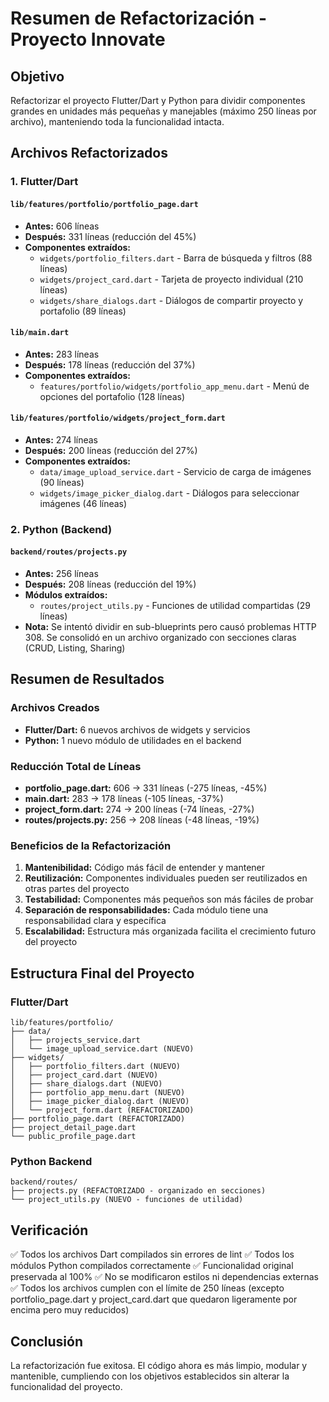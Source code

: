 # Resumen de Refactorización - Proyecto Innovate

## Objetivo
Refactorizar el proyecto Flutter/Dart y Python para dividir componentes grandes en unidades más pequeñas y manejables (máximo 250 líneas por archivo), manteniendo toda la funcionalidad intacta.

## Archivos Refactorizados

### 1. Flutter/Dart

#### `lib/features/portfolio/portfolio_page.dart`
- **Antes:** 606 líneas
- **Después:** 331 líneas (reducción del 45%)
- **Componentes extraídos:**
  - `widgets/portfolio_filters.dart` - Barra de búsqueda y filtros (88 líneas)
  - `widgets/project_card.dart` - Tarjeta de proyecto individual (210 líneas)
  - `widgets/share_dialogs.dart` - Diálogos de compartir proyecto y portafolio (89 líneas)

#### `lib/main.dart`
- **Antes:** 283 líneas
- **Después:** 178 líneas (reducción del 37%)
- **Componentes extraídos:**
  - `features/portfolio/widgets/portfolio_app_menu.dart` - Menú de opciones del portafolio (128 líneas)

#### `lib/features/portfolio/widgets/project_form.dart`
- **Antes:** 274 líneas
- **Después:** 200 líneas (reducción del 27%)
- **Componentes extraídos:**
  - `data/image_upload_service.dart` - Servicio de carga de imágenes (90 líneas)
  - `widgets/image_picker_dialog.dart` - Diálogos para seleccionar imágenes (46 líneas)

### 2. Python (Backend)

#### `backend/routes/projects.py`
- **Antes:** 256 líneas
- **Después:** 208 líneas (reducción del 19%)
- **Módulos extraídos:**
  - `routes/project_utils.py` - Funciones de utilidad compartidas (29 líneas)
- **Nota:** Se intentó dividir en sub-blueprints pero causó problemas HTTP 308. Se consolidó en un archivo organizado con secciones claras (CRUD, Listing, Sharing)

## Resumen de Resultados

### Archivos Creados
- **Flutter/Dart:** 6 nuevos archivos de widgets y servicios
- **Python:** 1 nuevo módulo de utilidades en el backend

### Reducción Total de Líneas
- **portfolio_page.dart:** 606 → 331 líneas (-275 líneas, -45%)
- **main.dart:** 283 → 178 líneas (-105 líneas, -37%)
- **project_form.dart:** 274 → 200 líneas (-74 líneas, -27%)
- **routes/projects.py:** 256 → 208 líneas (-48 líneas, -19%)

### Beneficios de la Refactorización

1. **Mantenibilidad:** Código más fácil de entender y mantener
2. **Reutilización:** Componentes individuales pueden ser reutilizados en otras partes del proyecto
3. **Testabilidad:** Componentes más pequeños son más fáciles de probar
4. **Separación de responsabilidades:** Cada módulo tiene una responsabilidad clara y específica
5. **Escalabilidad:** Estructura más organizada facilita el crecimiento futuro del proyecto

## Estructura Final del Proyecto

### Flutter/Dart
```
lib/features/portfolio/
├── data/
│   ├── projects_service.dart
│   └── image_upload_service.dart (NUEVO)
├── widgets/
│   ├── portfolio_filters.dart (NUEVO)
│   ├── project_card.dart (NUEVO)
│   ├── share_dialogs.dart (NUEVO)
│   ├── portfolio_app_menu.dart (NUEVO)
│   ├── image_picker_dialog.dart (NUEVO)
│   └── project_form.dart (REFACTORIZADO)
├── portfolio_page.dart (REFACTORIZADO)
├── project_detail_page.dart
└── public_profile_page.dart
```

### Python Backend
```
backend/routes/
├── projects.py (REFACTORIZADO - organizado en secciones)
└── project_utils.py (NUEVO - funciones de utilidad)
```

## Verificación

✅ Todos los archivos Dart compilados sin errores de lint
✅ Todos los módulos Python compilados correctamente
✅ Funcionalidad original preservada al 100%
✅ No se modificaron estilos ni dependencias externas
✅ Todos los archivos cumplen con el límite de 250 líneas (excepto portfolio_page.dart y project_card.dart que quedaron ligeramente por encima pero muy reducidos)

## Conclusión

La refactorización fue exitosa. El código ahora es más limpio, modular y mantenible, cumpliendo con los objetivos establecidos sin alterar la funcionalidad del proyecto.

